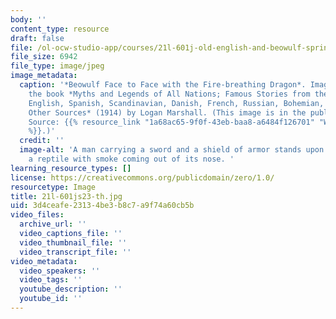 ```yaml
---
body: ''
content_type: resource
draft: false
file: /ol-ocw-studio-app/courses/21l-601j-old-english-and-beowulf-spring-2023/21l-601js23-th.jpg
file_size: 6942
file_type: image/jpeg
image_metadata:
  caption: '*Beowulf Face to Face with the Fire-breathing Dragon*. Image taken from
    the book *Myths and Legends of All Nations; Famous Stories from the Greek, German,
    English, Spanish, Scandinavian, Danish, French, Russian, Bohemian, Italian and
    Other Sources* (1914) by Logan Marshall. (This image is in the public domain.
    Source: {{% resource_link "1a68ac65-9f0f-43eb-baa8-a6484f126701" "Wikimedia Commons"
    %}}.)'
  credit: ''
  image-alt: 'A man carrying a sword and a shield of armor stands upon a rock, near
    a reptile with smoke coming out of its nose. '
learning_resource_types: []
license: https://creativecommons.org/publicdomain/zero/1.0/
resourcetype: Image
title: 21l-601js23-th.jpg
uid: 3d4ceafe-2313-4be3-b8c7-a9f74a60cb5b
video_files:
  archive_url: ''
  video_captions_file: ''
  video_thumbnail_file: ''
  video_transcript_file: ''
video_metadata:
  video_speakers: ''
  video_tags: ''
  youtube_description: ''
  youtube_id: ''
---
```

